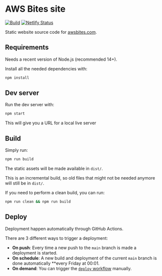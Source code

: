 # AWS Bites site

[![Build](https://github.com/awsbites/aws-bites-site/actions/workflows/deploy.yml/badge.svg)](https://github.com/awsbites/aws-bites-site/actions/workflows/deploy.yml)
[![Netlify Status](https://api.netlify.com/api/v1/badges/8a203404-ec39-4d29-902f-83a51705af00/deploy-status)](https://app.netlify.com/sites/boring-bohr-998eda/deploys)


Static website source code for [awsbites.com](https://awsbites.com).

## Requirements

Needs a recent version of Node.js (recommended 14+).

Install all the needed dependencies with:

```bash
npm install
```

## Dev server

Run the dev server with:

```bash
npm start
```

This will give you a URL for a local live server


## Build

Simply run:

```bash
npm run build
```

The static assets will be made available in `dist/`.

This is an incremental build, so old files that might not be needed anymore will still be in `dist/`.

If you need to perform a clean build, you can run:

```bash
npm run clean && npm run build
```


## Deploy

Deployment happen automatically through GitHub Actions.

There are 3 different ways to trigger a deployment:

  - **On push**: Every time a new push to the `main` branch is made a deployment is started.
  - **On schedule**: A new build and deployment of the current `main` branch is done automatically **every Friday at 00:01.
  - **On demand**: You can trigger the [`deploy` workflow](https://github.com/awsbites/aws-bites-site/actions/workflows/deploy.yml) manually.
